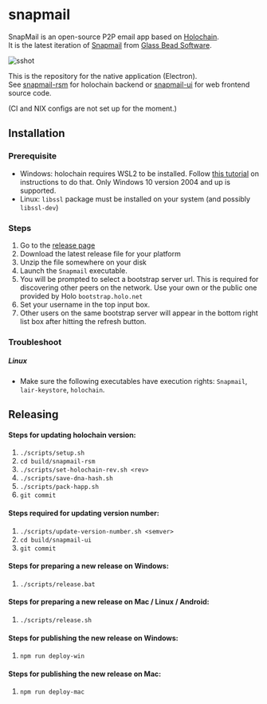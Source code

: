 # snapmail
SnapMail is an open-source P2P email app based on [Holochain](https://holochain.org/).  
It is the latest iteration of [Snapmail](http://www.glassbead.com/snapmail/index.shtml) from [Glass Bead Software](http://www.glassbead.com/).


![sshot](https://github.com/ddd-mtl/snapmail-release/blob/master/assets/snapmail-ui.png)

This is the repository for the native application (Electron).  
See [snapmail-rsm](https://github.com/ddd-mtl/snapmail-rsm) for holochain backend or [snapmail-ui](https://github.com/ddd-mtl/snapmail-ui) for web frontend source code.

(CI and NIX configs are not set up for the moment.)

## Installation

### Prerequisite 
 - Windows: holochain requires WSL2 to be installed. Follow [this tutorial](https://pureinfotech.com/install-windows-subsystem-linux-2-windows-10/) on instructions to do that. Only Windows 10 version 2004 and up is supported.
 - Linux: `libssl` package must be installed on your system (and possibly `libssl-dev`)

### Steps
1. Go to the [release page](https://github.com/glassbeadsoftware/snapmail-release/releases)
1. Download the latest release file for your platform
1. Unzip the file somewhere on your disk
1. Launch the `Snapmail` executable.  
1. You will be prompted to select a bootstrap server url. This is required for discovering other peers on the network.
Use your own or the public one provided by Holo `bootstrap.holo.net`
1. Set your username in the top input box.
1. Other users on the same bootstrap server will appear in the bottom right list box after hitting the refresh button.

### Troubleshoot

##### Linux
- Make sure the following executables have execution rights: `Snapmail`, `lair-keystore`, `holochain`.


## Releasing

#### Steps for updating holochain version:
1. `./scripts/setup.sh`
2. `cd build/snapmail-rsm`
3. `./scripts/set-holochain-rev.sh <rev>`
4. `./scripts/save-dna-hash.sh`
5. `./scripts/pack-happ.sh`
6. `git commit`

#### Steps required for updating version number:
1. `./scripts/update-version-number.sh <semver>`
2. `cd build/snapmail-ui`
3. `git commit`

#### Steps for preparing a new release on Windows:
1. `./scripts/release.bat`

#### Steps for preparing a new release on Mac / Linux / Android:
1. `./scripts/release.sh`

#### Steps for publishing the new release on Windows:
1. `npm run deploy-win`

#### Steps for publishing the new release on Mac:
1. `npm run deploy-mac`
